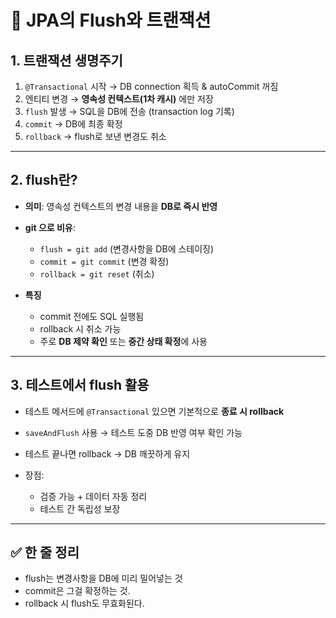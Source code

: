# 📌 JPA의 Flush와 트랜잭션

## 1. 트랜잭션 생명주기

1. `@Transactional` 시작 → DB connection 획득 & autoCommit 꺼짐
2. 엔티티 변경 → **영속성 컨텍스트(1차 캐시)** 에만 저장
3. `flush` 발생 → SQL을 DB에 전송 (transaction log 기록)
4. `commit` → DB에 최종 확정
5. `rollback` → flush로 보낸 변경도 취소

---

## 2. flush란?

* **의미**: 영속성 컨텍스트의 변경 내용을 **DB로 즉시 반영**

* **git 으로 비유**:

  * `flush = git add` (변경사항을 DB에 스테이징)
  * `commit = git commit` (변경 확정)
  * `rollback = git reset` (취소)
* **특징**

  * commit 전에도 SQL 실행됨
  * rollback 시 취소 가능
  * 주로 **DB 제약 확인** 또는 **중간 상태 확정**에 사용

---

## 3. 테스트에서 flush 활용

* 테스트 메서드에 `@Transactional` 있으면 기본적으로 **종료 시 rollback**
* `saveAndFlush` 사용 → 테스트 도중 DB 반영 여부 확인 가능
* 테스트 끝나면 rollback → DB 깨끗하게 유지
* 장점:

  * 검증 가능 + 데이터 자동 정리
  * 테스트 간 독립성 보장

---

## ✅ 한 줄 정리

- flush는 변경사항을 DB에 미리 밀어넣는 것 
- commit은 그걸 확정하는 것. 
- rollback 시 flush도 무효화된다.

